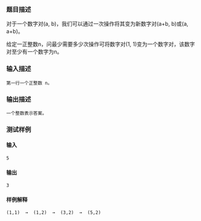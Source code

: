 ### 题目描述

对于一个数字对(a, b)，我们可以通过一次操作将其变为新数字对(a+b, b)或(a, a+b)。

给定一正整数n，问最少需要多少次操作可将数字对(1, 1)变为一个数字对，该数字对至少有一个数字为n。

### 输入描述

```
第一行一个正整数 n。
```
### 输出描述

```
一个整数表示答案。
```

### 测试样例
#### 输入
```
5

```
#### 输出
```
3
```
#### 样例解释
```
(1,1)  →  (1,2)  →  (3,2)  →  (5,2)
```